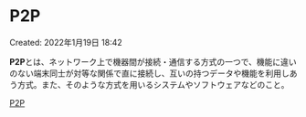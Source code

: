 # P2P

Created: 2022年1月19日 18:42

**P2P**とは、ネットワーク上で機器間が接続・通信する方式の一つで、機能に違いのない端末同士が対等な関係で直に接続し、互いの持つデータや機能を利用しあう方式。また、そのような方式を用いるシステムやソフトウェアなどのこと。

[P2P](https://e-words.jp/w/P2P.html)